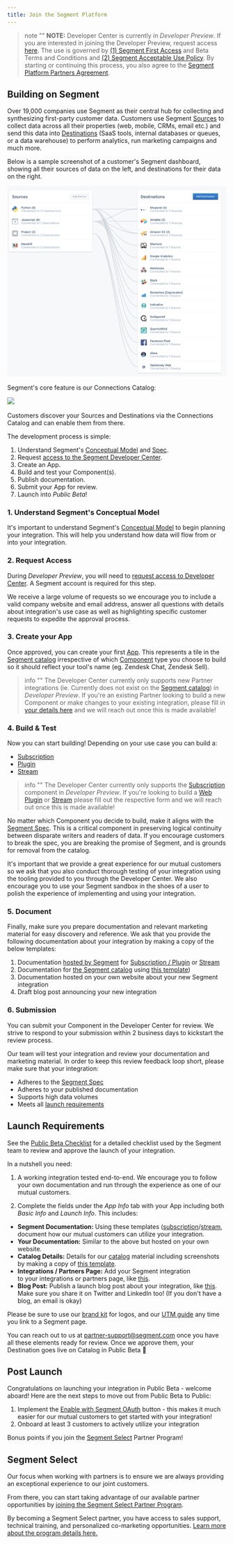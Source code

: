 ```yaml
---
title: Join the Segment Platform
---
```


> note ""
> **NOTE:** Developer Center is currently in _Developer Preview_. If you are interested in joining the Developer Preview, request access [here](https://segment.com/partners/developer-center/). The use is governed by [(1) Segment First Access](https://segment.com/legal/first-access-beta-preview/) and Beta Terms and Conditions and [(2) Segment Acceptable Use Policy](https://segment.com/legal/acceptable-use-policy/). By starting or continuing this process, you also agree to the [Segment Platform Partners Agreement](https://segment.com/legal/partnersagreement/).


## Building on Segment

Over 19,000 companies use Segment as their central hub for collecting and synthesizing first-party customer data. Customers use Segment [Sources](/docs/connections/sources/) to collect data across all their properties (web, mobile, CRMs, email etc.) and send this data into [Destinations](/docs/connections/destinations/) (SaaS tools, internal databases or queues, or a data warehouse) to perform analytics, run marketing campaigns and much more.

Below is a sample screenshot of a customer's Segment dashboard, showing all their sources of data on the left, and destinations for their data on the right.

![](images/overview.png)

Segment's core feature is our Connections Catalog:

![](images/catalog.gif)

Customers discover your Sources and Destinations via the Connections Catalog and can enable them from there.

The development process is simple:

1. Understand Segment's [Conceptual Model](/docs/partners/conceptual-model) and [Spec](https://segment.com/docs/connections/spec).
2. Request [access to the Segment Developer Center](https://segment.com/partners/developer-center/).
3. Create an App.
4. Build and test your Component(s).
5. Publish documentation.
6. Submit your App for review.
7. Launch into _Public Beta_!

### 1. Understand Segment's Conceptual Model

It's important to understand Segment's [Conceptual Model](/docs/partners/conceptual-model) to begin planning your integration. This will help you understand how data will flow from or into your integration.

### 2. Request Access 

During _Developer Preview_, you will need to [request access to Developer Center](https://segment.com/partners/developer-center/). A Segment account is required for this step.

We receive a large volume of requests so we encourage you to include a valid company website and email address, answer all questions with details about integration's use case as well as highlighting specific customer requests to expedite the approval process.

### 3. Create your App

Once approved, you can create your first [App](/docs/partners/conceptual-model/#apps). This represents a tile in the [Segment catalog](https://segment.com/catalog/) irrespective of which [Component](/docs/partners/conceptual-model/#components) type you choose to build so it should reflect your tool's name (eg. Zendesk Chat, Zendesk Sell).

> info ""
> The Developer Center currently only supports new Partner integrations (ie. Currently does not exist on the [Segment catalog](https://segment.com/catalog/)) in _Developer Preview_. If you're an existing Partner looking to build a new Component or make changes to your existing integration, please fill in [your details here](https://airtable.com/shrSweuRx5jspwsw7) and we will reach out once this is made available!

### 4. Build & Test

Now you can start building! Depending on your use case you can build a:

- [Subscription](/docs/partners/subscriptions)
- [Plugin](/docs/partners/plugins)
- [Stream](/docs/partners/streams)

> info ""
> The Developer Center currently only supports the [Subscription](/docs/partners/subscriptions) component in _Developer Preview_. If you're looking to build a [Web Plugin](https://airtable.com/shrT3b4C7agUEBKVS) or [Stream](https://airtable.com/shrj3BkHMhdeaPYWt) please fill out the respective form and we will reach out once this is made available!

No matter which Component you decide to build, make it aligns with the [Segment Spec](https://segment.com/docs/connections/spec). This is a critical component in preserving logical continuity between disparate writers and readers of data. If you encourage customers to break the spec, you are breaking the promise of Segment, and is grounds for removal from the catalog.

It's important that we provide a great experience for our mutual customers so we ask that you also conduct thorough testing of your integration using the tooling provided to you through the Developer Center. We also encourage you to use your Segment sandbox in the shoes of a user to polish the experience of implementing and using your integration.

### 5. Document

Finally, make sure you prepare documentation and relevant marketing material for easy discovery and reference. We ask that you provide the following documentation about your integration by making a copy of the below templates:

1. Documentation [hosted by Segment](https://segment.com/docs/) for [Subscription / Plugin](https://hackmd.io/t7amLXluS7-39rg7ARZgSA) or [Stream](https://hackmd.io/TV8cZR6tRnKwGtkvSexeag)
2. Documentation for [the Segment catalog](https://segment.com/catalog/) using [this template](https://docs.google.com/document/d/1kvAvAHLyM3pOq-lBcZJhP_X_KivHlk1eiFy-5ERWDXc/edit))
3. Documentation hosted on your own website about your new Segment integration
4. Draft blog post announcing your new integration


### 6. Submission

You can submit your Component in the Developer Center for review. We strive to respond to your submission within 2 business days to kickstart the review process.

Our team will test your integration and review your documentation and marketing material. In order to keep this review feedback loop short, please make sure that your integration:

- Adheres to the [Segment Spec](/docs/partners/spec/)
- Adheres to your published documentation
- Supports high data volumes
- Meets all [launch requirements](/docs/partners/#launch-requirements)

## Launch Requirements

See the [Public Beta Checklist](/docs/partners/checklist) for a detailed checklist used by the Segment team to review and approve the launch of your integration.

In a nutshell you need:

1. A working integration tested end-to-end. We encourage you to follow your own documentation and run through the experience as one of our mutual customers.

2. Complete the fields under the _App Info_ tab with your App including both _Basic Info_ and _Launch Info_. This includes:

  - **Segment Documentation:** Using these templates ([subscription](https://hackmd.io/t7amLXluS7-39rg7ARZgSA?both=)/[stream](https://hackmd.io/TV8cZR6tRnKwGtkvSexeag), document how our mutual customers can utilize your integration.
  - **Your Documentation:** Similar to the above but hosted on your own website.
  - **Catalog Details:** Details for our [catalog](https://segment.com/catalog) material including screenshots by making a copy of [this template](https://docs.google.com/document/d/1kvAvAHLyM3pOq-lBcZJhP_X_KivHlk1eiFy-5ERWDXc/copy).
  - **Integrations / Partners Page:** Add your Segment integration to your integrations or partners page, like [this](https://success.clearbrain.com/connections/import-connections/connect-to-your-data-in-segment).
  - **Blog Post:** Publish a launch blog post about your integration, like [this](https://www.kustomer.com/blog/kustomer-segment-integration/). Make sure you share it on Twitter and LinkedIn too! (If you don't have a blog, an email is okay)

Please be sure to use our [brand kit](https://brandfolder.com/segment/press-kit) for logos, and our [UTM guide](https://docs.google.com/document/d/1L0MHYdF2SYaMMiodQCYlZELF7pN0TXiZbD22nnlGhEk/copy) any time you link to a Segment page.

You can reach out to us at [partner-support@segment.com](mailto:partner-support@segment.com) once you have all these elements ready for review. Once we approve them, your Destination goes live on Catalog in Public Beta 🎉

## Post Launch

Congratulations on launching your integration in Public Beta - welcome aboard! Here are the next steps to move out from Public Beta to Public:

1. Implement the [Enable with Segment OAuth](/docs/partners/enable-with-segment) button - this makes it much easier for our mutual customers to get started with your integration!
2. Onboard at least 3 customers to actively utilize your integration

Bonus points if you join the [Segment Select](/docs/partners/#segment-select) Partner Program!

## Segment Select

Our focus when working with partners is to ensure we are always providing an exceptional experience to our joint customers.

From there, you can start taking advantage of our available partner opportunities by [joining the Segment Select Partner Program](https://segment.com/partners/integration/#module-5-benefits).

By becoming a Segment Select partner, you have access to sales support, technical training, and personalized co-marketing opportunities. [Learn more about the program details here.](https://assets.ctfassets.net/9u2t3ap6pctb/3NPVQDweiX0l8Z2edugwIr/d09ea71f04913f3189514b7d2df57d36/Segment_Select_Partner_Program_One_Pager.pdf)
